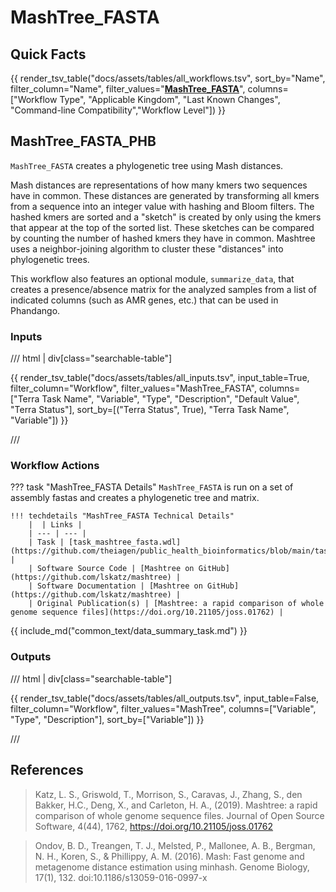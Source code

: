 # MashTree_FASTA

## Quick Facts

{{ render_tsv_table("docs/assets/tables/all_workflows.tsv", sort_by="Name", filter_column="Name", filter_values="[**MashTree_FASTA**](../workflows/phylogenetic_construction/mashtree_fasta.md)", columns=["Workflow Type", "Applicable Kingdom", "Last Known Changes", "Command-line Compatibility","Workflow Level"]) }}

## MashTree_FASTA_PHB

`MashTree_FASTA` creates a phylogenetic tree using Mash distances.

Mash distances are representations of how many kmers two sequences have in common. These distances are generated by transforming all kmers from a sequence into an integer value with hashing and Bloom filters. The hashed kmers are sorted and a "sketch" is created by only using the kmers that appear at the top of the sorted list. These sketches can be compared by counting the number of hashed kmers they have in common. Mashtree uses a neighbor-joining algorithm to cluster these "distances" into phylogenetic trees.

This workflow also features an optional module, `summarize_data`, that creates a presence/absence matrix for the analyzed samples from a list of indicated columns (such as AMR genes, etc.) that can be used in Phandango.

### Inputs

/// html | div[class="searchable-table"]

{{ render_tsv_table("docs/assets/tables/all_inputs.tsv", input_table=True, filter_column="Workflow", filter_values="MashTree_FASTA", columns=["Terra Task Name", "Variable", "Type", "Description", "Default Value", "Terra Status"], sort_by=[("Terra Status", True), "Terra Task Name", "Variable"]) }}

///

### Workflow Actions

??? task "MashTree_FASTA Details"
    `MashTree_FASTA` is run on a set of assembly fastas and creates a phylogenetic tree and matrix.

    !!! techdetails "MashTree_FASTA Technical Details"
        |  | Links |
        | --- | --- |
        | Task | [task_mashtree_fasta.wdl](https://github.com/theiagen/public_health_bioinformatics/blob/main/tasks/phylogenetic_inference/task_mashtree_fasta.wdl) |
        | Software Source Code | [Mashtree on GitHub](https://github.com/lskatz/mashtree) |
        | Software Documentation | [Mashtree on GitHub](https://github.com/lskatz/mashtree) |
        | Original Publication(s) | [Mashtree: a rapid comparison of whole genome sequence files](https://doi.org/10.21105/joss.01762) |
        
{{ include_md("common_text/data_summary_task.md") }}

### Outputs

/// html | div[class="searchable-table"]

{{ render_tsv_table("docs/assets/tables/all_outputs.tsv", input_table=False, filter_column="Workflow", filter_values="MashTree", columns=["Variable", "Type", "Description"], sort_by=["Variable"]) }}

///

## References

> Katz, L. S., Griswold, T., Morrison, S., Caravas, J., Zhang, S., den Bakker, H.C., Deng, X., and Carleton, H. A., (2019). Mashtree: a rapid comparison of whole genome sequence files. Journal of Open Source Software, 4(44), 1762, <https://doi.org/10.21105/joss.01762>
<!-- -->
>Ondov, B. D., Treangen, T. J., Melsted, P., Mallonee, A. B., Bergman, N. H., Koren, S., & Phillippy, A. M. (2016). Mash: Fast genome and metagenome distance estimation using minhash. Genome Biology, 17(1), 132. doi:10.1186/s13059-016-0997-x

